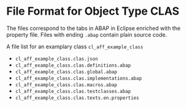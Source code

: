 # File Format for Object Type CLAS

The files correspond to the tabs in ABAP in Eclipse enriched with the property file.
Files with ending `.abap` contain plain source code.

A file list for an examplary class `cl_aff_example_class`
* `cl_aff_example_class.clas.json`
* `cl_aff_example_class.clas.definitions.abap`
* `cl_aff_example_class.clas.global.abap`
* `cl_aff_example_class.clas.implementations.abap`
* `cl_aff_example_class.clas.macros.abap`
* `cl_aff_example_class.clas.testclasses.abap`
* `cl_aff_example_class.clas.texts.en.properties`